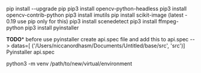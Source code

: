 pip install --upgrade pip
pip3 install opencv-python-headless
pip3 install opencv-contrib-python
pip3 install imutils
pip install scikit-image (latest - 0.19 use pip only for this)
pip3 install scenedetect
pip3 install ffmpeg-python
pip3 install pyinstaller

****TODO*****
before use pyinstaller
create api.spec file and
add this to api.spec --> datas=[ ('/Users/niccanordhasm/Documents/Untitled/base/src', 'src')]
Pyinstaller api.spec 

python3 -m venv /path/to/new/virtual/environment